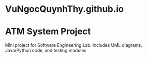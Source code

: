 # VuNgocQuynhThy.github.io
# ATM System Project
Mini project for Software Engineering Lab. Includes UML diagrams, Java/Python code, and testing modules.
